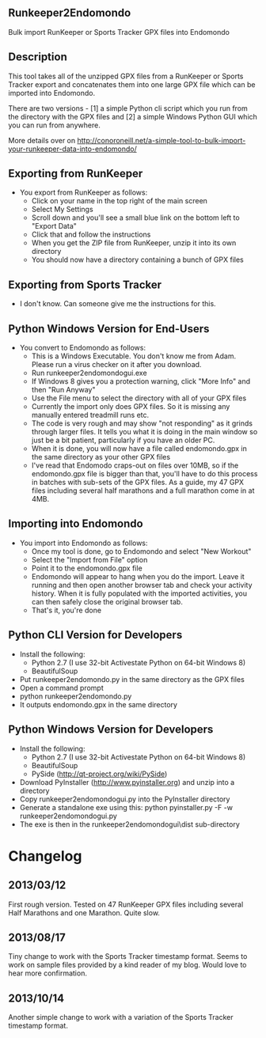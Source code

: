 Runkeeper2Endomondo
-------------------
Bulk import RunKeeper or Sports Tracker GPX files into Endomondo 

Description
-----------
This tool takes all of the unzipped GPX files from a RunKeeper or Sports Tracker export and concatenates them into one large GPX file which can be imported into Endomondo.

There are two versions - [1] a simple Python cli script which you run from the directory with the GPX files and [2] a simple Windows Python GUI which you can run from anywhere.

More details over on http://conoroneill.net/a-simple-tool-to-bulk-import-your-runkeeper-data-into-endomondo/

Exporting from RunKeeper
------------------------
* You export from RunKeeper as follows:
    * Click on your name in the top right of the main screen
    * Select My Settings
    * Scroll down and you'll see a small blue link on the bottom left to "Export Data"
    * Click that and follow the instructions
    * When you get the ZIP file from RunKeeper, unzip it into its own directory
	* You should now have a directory containing a bunch of GPX files

Exporting from Sports Tracker
-----------------------------
* I don't know. Can someone give me the instructions for this.
	
Python Windows Version for End-Users
------------------------------------
* You convert to Endomondo as follows:
    * This is a Windows Executable. You don't know me from Adam. Please run a virus checker on it after you download.
    * Run runkeeper2endomondogui.exe
    * If Windows 8 gives you a protection warning, click "More Info" and then "Run Anyway"	
	* Use the File menu to select the directory with all of your GPX files
    * Currently the import only does GPX files. So it is missing any manually entered treadmill runs etc.
    * The code is very rough and may show "not responding" as it grinds through larger files. It tells you what it is doing in the main window so just be a bit patient, particularly if you have an older PC.
	* When it is done, you will now have a file called endomondo.gpx in the same directory as your other GPX files
    * I've read that Endomodo craps-out on files over 10MB, so if the endomondo.gpx file is bigger than that, you'll have to do this process in batches with sub-sets of the GPX files. As a guide, my 47 GPX files including several half marathons and a full marathon come in at 4MB.

Importing into Endomondo
------------------------
* You import into Endomondo as follows:
	* Once my tool is done, go to Endomondo and select "New Workout"
	* Select the "Import from File" option
	* Point it to the endomondo.gpx file
    * Endomondo will appear to hang when you do the import. Leave it running and then open another browser tab and check your activity history. When it is fully populated with the imported activities, you can then safely close the original browser tab.
	* That's it, you're done

	
Python CLI Version for Developers
---------------------------------
* Install the following: 
    * Python 2.7 (I use 32-bit Activestate Python on 64-bit Windows 8)
	* BeautifulSoup
* Put runkeeper2endomondo.py in the same directory as the GPX files
* Open a command prompt
* python runkeeper2endomondo.py
* It outputs endomondo.gpx in the same directory


Python Windows Version for Developers
------------------------------------
* Install the following:
    * Python 2.7 (I use 32-bit Activestate Python on 64-bit Windows 8)
	* BeautifulSoup
	* PySide (http://qt-project.org/wiki/PySide)
* Download PyInstaller (http://www.pyinstaller.org) and unzip into a directory
* Copy runkeeper2endomondogui.py into the PyInstaller directory
* Generate a standalone exe using this:   python pyinstaller.py -F -w runkeeper2endomondogui.py
* The exe is then in the runkeeper2endomondogui\dist sub-directory


Changelog
=========

2013/03/12
----------
First rough version. Tested on 47 RunKeeper GPX files including several Half Marathons and one Marathon. Quite slow. 

2013/08/17
----------
Tiny change to work with the Sports Tracker timestamp format. Seems to work on sample files provided by a kind reader of my blog. Would love to hear more confirmation.

2013/10/14
----------
Another simple change to work with a variation of the Sports Tracker timestamp format.

